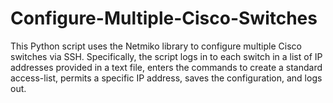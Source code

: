 # Configure-Multiple-Cisco-Switches
This Python script uses the Netmiko library to configure multiple Cisco switches via SSH. Specifically, the script logs in to each switch in a list of IP addresses provided in a text file, enters the commands to create a standard access-list, permits a specific IP address, saves the configuration, and logs out.
